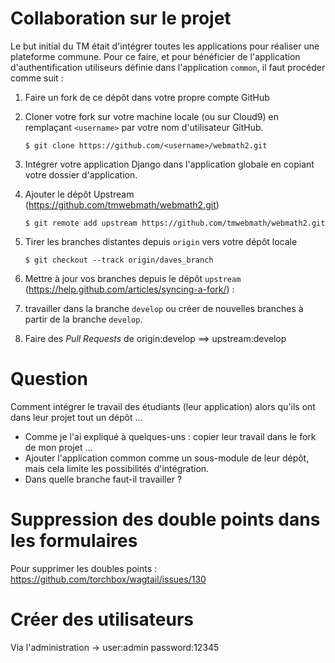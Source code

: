 # Collaboration sur le projet

Le but initial du TM était d'intégrer toutes les applications pour réaliser une
plateforme commune. Pour ce faire, et pour bénéficier de l'application d'authentification
utiliseurs définie dans l'application `common`, il faut procéder comme suit :

1.  Faire un fork de ce dépôt dans votre propre compte GitHub
2.  Cloner votre fork sur votre machine locale (ou sur Cloud9) en remplaçant `<username>` par votre nom d'utilisateur GitHub.
    ```{bash}
    $ git clone https://github.com/<username>/webmath2.git
    ```
3.  Intégrer votre application Django dans l'application globale en copiant votre dossier d'application. 
4.  Ajouter le dépôt Upstream (https://github.com/tmwebmath/webmath2.git)
    ```{bash}
    $ git remote add upstream https://github.com/tmwebmath/webmath2.git
    ```
5.  Tirer les branches distantes depuis `origin` vers votre dépôt locale
    ```{bash}
    $ git checkout --track origin/daves_branch
    ```
6.  Mettre à jour vos branches depuis le dépôt `upstream` (https://help.github.com/articles/syncing-a-fork/) :

    
4.  travailler dans la branche `develop` ou créer de nouvelles branches à partir de la branche `develop`.
5.  Faire des *Pull Requests* de origin:develop ==> upstream:develop

# Question 

Comment intégrer le travail des étudiants (leur application) alors qu'ils ont
dans leur projet tout un dépôt ...

*   Comme je l'ai expliqué à quelques-uns : copier leur travail dans le fork de
    mon projet ...
*   Ajouter l'application common comme un sous-module de leur dépôt, mais cela
    limite les possibilités d'intégration.
*   Dans quelle branche faut-il travailler ?

# Suppression des double points dans les formulaires
Pour supprimer les doubles points : https://github.com/torchbox/wagtail/issues/130

# Créer des utilisateurs
Via l'administration -> user:admin password:12345